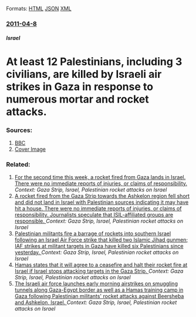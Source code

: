 
Formats: [HTML](/news/2011/04/8/at-least-12-palestinians-including-3-civilians-are-killed-by-israeli-air-strikes-in-gaza-in-response-to-numerous-mortar-and-rocket-attacks.html)  [JSON](/news/2011/04/8/at-least-12-palestinians-including-3-civilians-are-killed-by-israeli-air-strikes-in-gaza-in-response-to-numerous-mortar-and-rocket-attacks.json)  [XML](/news/2011/04/8/at-least-12-palestinians-including-3-civilians-are-killed-by-israeli-air-strikes-in-gaza-in-response-to-numerous-mortar-and-rocket-attacks.xml)  

### [2011-04-8](/news/2011/04/8/index.md)

##### Israel
# At least 12 Palestinians, including 3 civilians, are killed by Israeli air strikes in Gaza in response to numerous mortar and rocket attacks. 




### Sources:

1. [BBC](http://www.bbc.co.uk/news/world-middle-east-13014046)
1. [Cover Image](http://ichef-1.bbci.co.uk/news/1024/media/images/51606000/jpg/_51606885_331dc631-6340-4cda-ae6e-bda544b28681.jpg)

### Related:

1. [For the second time this week, a rocket fired from Gaza lands in Israel. There were no immediate reports of injuries, or claims of responsibility. ](/news/2015/06/6/for-the-second-time-this-week-a-rocket-fired-from-gaza-lands-in-israel-there-were-no-immediate-reports-of-injuries-or-claims-of-responsib.md) _Context: Gaza Strip, Israel, Palestinian rocket attacks on Israel_
2. [A rocket fired from the Gaza Strip towards the Ashkelon region fell short and did not land in Israel with Palestinian sources indicating it may have hit a house. There were no immediate reports of injuries, or claims of responsibility. Journalists speculate that ISIL-affiliated groups are responsible. ](/news/2015/06/11/a-rocket-fired-from-the-gaza-strip-towards-the-ashkelon-region-fell-short-and-did-not-land-in-israel-with-palestinian-sources-indicating-it.md) _Context: Gaza Strip, Israel, Palestinian rocket attacks on Israel_
3. [Palestinian militants fire a barrage of rockets into southern Israel following an Israel Air Force strike that killed two Islamic Jihad gunmen; IAF strikes at militant targets in Gaza have killed six Palestinians since yesterday. ](/news/2012/06/19/palestinian-militants-fire-a-barrage-of-rockets-into-southern-israel-following-an-israel-air-force-strike-that-killed-two-islamic-jihad-gunm.md) _Context: Gaza Strip, Israel, Palestinian rocket attacks on Israel_
4. [Hamas states that it will agree to a ceasefire and halt their rocket fire at Israel if Israel stops attacking targets in the Gaza Strip. ](/news/2011/03/26/hamas-states-that-it-will-agree-to-a-ceasefire-and-halt-their-rocket-fire-at-israel-if-israel-stops-attacking-targets-in-the-gaza-strip.md) _Context: Gaza Strip, Israel, Palestinian rocket attacks on Israel_
5. [The Israeli air force launches early morning airstrikes on smuggling tunnels along Gaza-Egypt border as well as a Hamas training camp in Gaza following Palestinian militants' rocket attacks against Beersheba and Ashkelon, Israel. ](/news/2011/03/24/the-israeli-air-force-launches-early-morning-airstrikes-on-smuggling-tunnels-along-gaza-egypt-border-as-well-as-a-hamas-training-camp-in-gaz.md) _Context: Gaza Strip, Israel, Palestinian rocket attacks on Israel_
